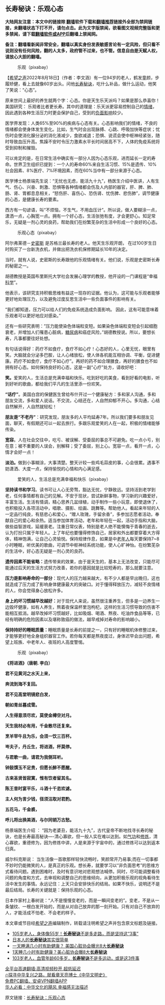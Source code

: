  <!-- 面包屑导航 --> <h2>长寿秘诀：乐观心态</h2> <p class="notice"><b>大陆网友注意：本文中的链接除 <a href="https://github.com/bannedbook/fanqiang" >翻墙</a>软件下载和<a href="https://github.com/killgcd/justmysocks/blob/master/README.md">翻墙推荐</a>链接外全部为禁网链接，未翻墙状态下打不开，请勿点击。此为文字版禁闻，欲看图文视频完整版和更多禁闻，请下载<a href="https://github.com/bannedbook/fanqiang">翻墙软件或APP</a>后翻墙上禁闻网。</p><p>备注：翻墙看新闻非常安全，翻墙以真实身份发表敏感言论有一定风险，但只看不说则没有任何风险，翻的人太多，政府管不过来，也不管。信息自由是天赋人权，请放心大胆的翻墙。</b></p>  <div class="entry"> <figure><figcaption>乐观（pixabay）</figcaption></figure> <p>【<span class='wp_keywordlink_affiliate'><a href="https://www.soundofhope.org" title="希望之声" target="_blank">希望之声</a></span>2022年8月18日】（作者：李文涵）有一位94岁的老人，鹤发童颜，步履矫健，看上去就像60岁出头。问他<a href="https://www.bannedbook.org/bnews/tag/%e9%95%bf%e5%af%bf/" class="st_tag internal_tag" rel="tag" title="标签 长寿 下的日志">长寿</a><a href="https://www.bannedbook.org/bnews/tag/%E7%A7%98%E8%AF%80/" class="st_tag internal_tag" rel="tag" title="标签 秘诀 下的日志">秘诀</a>，吃什么补品，做什么运动，他笑了笑说：“心态”。</p> <p>原来世间上最好的养生就两个字：心态。你是天生乐天派吗？如果是那么恭喜你！ 美国研究： 乐观者比者更长寿。其中的道理是：乐天派更容易控制自己的<a href="https://www.bannedbook.org/bnews/tag/%E6%83%85%E7%BB%AA/" class="st_tag internal_tag" rel="tag" title="标签 情绪 下的日志">情绪</a>，因此遇到各种生活压力时更会保护自己，受到的<a href="https://www.bannedbook.org/bnews/tag/%E8%B4%9F%E9%9D%A2%E5%BD%B1%E5%93%8D/" class="st_tag internal_tag" rel="tag" title="标签 负面影响 下的日志">负面影响</a>较少。</p> <p>医学界发现：人类65%至90%的疾病与心态有关。心态影响我们的情绪，不良的情绪都会使身体发生变化。比如，生气时会出现脉搏、心跳、呼吸加快等症状；忧伤时会使消化腺分泌的消化液减少，食欲减退；恐惧、说谎会使中枢神经紧张，随时导致血压升高。焦躁不安时令压力激素水平长时间居高不下，人体的免疫系统将受到抑制和摧毁。</p> <p>可以肯定的是，在日常生活中确实有一部分人因为心态乐观，进而延长一定的寿命。世界卫生组织已提到：一个人的寿命60%来自生活习惯、15%是遗传、10%社会因素、8%医疗、7%环境因素，而在60%当中有一部分来源于心态。</p> <p>医学博士杨景端先生说：“无忧也无虑，能活九十九”，杨医生介绍中医讲，人有生气、伤心、兴奋、刺激、恐惧等各种情绪都会伤及人内部的器官，肝、脾、肺、肠、肾、胃都息息相关，“怒伤肝、喜伤心、恐伤肾、忧伤脾、悲伤肺”，调节健康的心态，是健康长寿的要素。</p> <p>西方有一句谚语，叫“不烦恼，不生气，不用血压计”。所以说，做人要糊涂一点，潇洒一点，心胸宽一点。拥有一个好心态，生活张弛有度，才会更舒心。知足常乐，无疑是一剂心灵的良药，帮助我们在纷繁芜杂的生活中形成一个良好的心态。</p> <figure><figcaption>乐观心态（pixabay）</figcaption></figure> <p>阿尔弗莱德－<a href="https://www.bannedbook.org/bnews/tag/%E5%8F%B2%E5%AF%86%E6%96%AF/" class="st_tag internal_tag" rel="tag" title="标签 史密斯 下的日志">史密斯</a> 是苏格兰最长寿的老人。他天生乐观开朗， 在过100岁生日时购买了一台新洗衣机，并做出把洗衣机保修期延长10年的决定。</p> <p>当时，就有人说，史密斯的长寿跟他的乐观情绪有关。他们说，乐观是史密斯长寿的秘密之一。</p> <p>胡德教授是英国布里斯托大学社会发展心理学的教授，他开设的一门课程是“幸福<span class='wp_keywordlink'><a href="https://www.bannedbook.org/forum11/topic309.html" title="禁片：“科学”的棍子" target="_blank">科学</a></span>”。</p> <p>他表示，该研究支持积极思维有益这一现存的证据。他认为，这可能与乐观者能够更好地处理压力，以及避免过度反思生活中一些负面事件的影响有关。</p> <p>“我们都知道，压力可以给人们的免疫系统造成负面影响。 因此，这有可能意味着乐观者可以更好地应对感染。”</p>  <p>还有一些研究表明：”压力能使染色体端粒变短。如果染色体端粒变短会引起细胞衰老，并增加人们罹患心脏病，<a href="https://www.bannedbook.org/bnews/tag/%e7%b3%96%e5%b0%bf%e7%97%85/" class="st_tag internal_tag" rel="tag" title="标签 糖尿病 下的日志">糖尿病</a>和癌症风险，”胡德教授说。所以，要想长寿，凡事都要往好处想。</p> <p>有句话说得好：药疗不如食疗，食疗不如心疗！心态好的人，心里无忧，眼里有笑。大脑就会分泌多巴胺，让人心绪放松，使人体各机能互相协调、平衡，促进健康。药疗不如食疗，食疗不如心疗”。再好的药不如合理膳食，再好的膳食也不如拥有好心态。如何保持良好的心态，这是一副“心疗”处方，请收好吧：</p> <p><strong>笑。</strong>爱笑的人，生活总是充满幸福和快乐。吃到好吃的美食，看到好看的电影，听到好听的歌曲，都给我们平凡的生活里添一份欢笑。</p> <p><strong>“话疗”</strong>。美国白宫的保健医生曾给布什开过一个健康秘方：多和家人沟通，多和朋友交流，多和爱人说话。不交流，心结还在，人自然抑郁不开心。多沟通，心结自然解开，人自然就轻松！</p> <p><strong>朋友是“不老丹”</strong>：研究发现，朋友多的人平均延寿7年。所以我们要多和朋友见面，聊天，有假期还可以一起去旅行。多跟乐观爱笑的人在一起，积极的情绪能够传染。</p> <p><strong>宽容</strong>。人在社会交往中，吃亏、被误解、受委屈的事总不可避免。吃一点小亏，别在意；被不重要的人误会，别解释；受了委屈，别上心。宽容一点，看开一点，心情才会好一点！</p> <p><strong>淡泊。</strong>做到小事糊涂，大事清楚。整天计较一些鸡毛蒜皮的事，心会很累。遇事不妨潇洒、大度一点，保持愉悦的心情和内心满足感。</p> <figure><figcaption>爱笑的人，生活总是充满幸福和快乐（pixabay）</figcaption></figure> <p><strong>坚持读书和学习</strong>。读书可让人心无旁骛，豁达无忧，宁静致远。坚持活到老学到老，任何事情都有自己的见解。不安于现状，尝试新鲜事物，学习新的兴趣爱好，丰富生活。生活有情调，精心思养几盆绿植，动手制作一些小玩意，即使退休了，也积极投入各项活动中，唱歌、摄影、绘画、跳舞等。帮助他人。看起来年轻的人一定品行纯良，有慈悲心和爱心，“赠人玫瑰，手留余香”，多参加志愿者活动，奉献自己的爱心和余热。适当参加体育活动，老年和年轻在一起，活动手指和大脑，做些益智游戏，延缓衰老。注重日常仪表，特别是老人绝不能懊悔于青春的逝去，认为打扮只属于年轻人。上了年纪也要懂得修饰自己，居家和外出都要穿着大方得体，精神饱满，让自己心灵愉悦。保持规律作息，如果是中<a href="https://www.bannedbook.org/bnews/tag/%E8%80%81%E5%B9%B4%E4%BA%BA/" class="st_tag internal_tag" rel="tag" title="标签 老年人 下的日志">老年人</a>每天要保持7~8小时睡眠，听优美的歌曲，可调节中枢神经系统功能，使人心旷神怡。在纷繁芜杂的生活中，好心态无疑是一剂心灵的良药。</p> <p><strong>遗传因素不能省略：</strong>遗传带来的效果，由于是天生的，基本上无法改变，只能尽可能通过后天的生活方式努力改善，若你的基因就是比较短寿的，那么就要注意。</p> <p><strong>压力是影响寿命的一部分</strong>：现代人的压力越来越大，有不少人都是早出晚归，这也就造成了压力成了影响身体健康最大的突破口。对于懂得释放压力，减轻不良情绪的人，你会觉得身心放松许多。</p> <p><strong>身上的坏习惯越早改越好：</strong>对于现代人来说，虽然很注重养生，但多是一边养生一边毁坏健康，如有人养生，熬着夜保温杯里泡枸杞，这样的生活习惯导致的伤害不能相互抵消。越早改掉坏习惯越好，比如吸烟、喝酒、熬夜、吃油炸食品等等，已经有明确的危险因素以及堪称致癌的做法，越早戒掉对寿命的影响越小。</p>  <p><strong>保持持好的睡眠质量：</strong>睡眠质量是长寿的前提之一，只有好的睡眠机体修整过来，才能够更好地全身组织器官工作。若你每天都是熬夜度过，身体迟早会出问题，希望上班族、中老年人、夜班的人高度警惕。</p> <figure><figcaption>乐观（pixabay）</figcaption></figure> <p><strong>《将进酒》（唐朝. 李白）</strong></p> <p><strong>君不见黄河之水天上来，</strong></p> <p><strong>奔流到海不复回。</strong></p> <p><strong>君不见高堂明镜悲白发，</strong></p> <p><strong>朝如青丝暮成雪。</strong></p> <p><strong>人生得意须尽欢，莫使金樽空对月。</strong></p> <p><strong>天生我材必有用，千金散尽还复来。</strong></p> <p><strong>烹羊宰牛且为乐，会须一饮三百杯。</strong></p> <p><strong>岑夫子，丹丘生，将进酒，杯莫停。</strong></p> <p><strong>与君歌一曲，请君为我侧耳听。</strong></p>  <p><strong>钟鼓馔玉不足贵，但愿长醉不愿醒。</strong></p> <p><strong>古来圣贤皆寂寞，惟有饮者留其名。</strong></p> <p><strong>陈王昔时宴平乐，斗酒十千恣欢谑。</strong></p> <p><strong>主人何为言少钱，径须沽取对君酌。</strong></p> <p><strong>五花马，千金裘，</strong></p> <p><strong>呼儿将出换美酒，与尔同销万古愁。</strong></p> <p>杨景端医生介绍 ： “因为老婆丑，能活九十九”，古代皇帝不断地找寻长寿的秘诀，也是长寿最高秘诀—-清心寡欲，但一般人实在难以达到。如<span class='wp_keywordlink'><a href="https://www.qi-gong.me/" title="气功修炼网" target="_blank">气功</a></span>和<span class='wp_keywordlink'><a href="https://www.qi-gong.me/" title="气功修炼网" target="_blank">修炼</a></span>，清心寡欲，重德修为，因为修炼中讲，人是来源于宇宙中的，通过修炼可以达到返本归真。</p> <p>威尔科克斯说： 当生活像一首歌那样轻快流畅时，笑颜常开乃易事;而在一切事都不妙时仍能微笑的人，是真正的乐观。想长寿，就要学习以“非负面思考”的思维方式看待问题。遇到困难时，及时有意识地对悲观想法喊停。同时，尽可能调整看待问题的角度和方式，去审视和调整自己的思维倾向，从更加积极乐观的视角看待生活中发生的事情。永远记住：上天只会安排快乐的结局。如果不快乐，说明还不是最后结局。长寿的关键就是：保持乐观的心态。</p> <p>日本作家村上春树说：“人不是慢慢变老的，而是一瞬间变老的”。变老，不是从一条皱纹、一根白发开始的，而是从对自己放弃的那一刻开始。只有对自己不放弃的人，才能活成不怕老、不会老的样子。</p> <p>本文章或节目经<a href="https://www.bannedbook.org/bnews/tag/%e5%b8%8c%e6%9c%9b%e4%b9%8b%e5%a3%b0/" class="st_tag internal_tag" rel="tag" title="标签 希望之声 下的日志">希望之声</a>编辑制作，转载请注明希望之声并包含原文标题及链接。 </p> <div id="taboola-mid-1"></div>  <ul class='op-related-articles' title='相关阅读'> <li><a href='https://www.bannedbook.org/bnews/health/20220813/1770987.html' target='_blank'>105岁老人，身体像55岁！<b>长寿秘诀</b>不是多走路，而是坚持这“3事”</a></li> <li><a href='https://www.bannedbook.org/bnews/lifebaike/20220705/1754144.html' target='_blank'>日本人的<b>长寿秘诀</b>其实很简单</a></li> <li><a href='https://www.bannedbook.org/bnews/cnnews/20220630/1752231.html' target='_blank'>一天睡满几小时有助健康？ 美国心脏协会曝光8大<b>长寿秘诀</b></a></li> <li><a href='https://www.bannedbook.org/bnews/lifebaike/20220630/1752102.html' target='_blank'>1天睡几小时有助健康？美心脏协会曝8大<b>长寿秘诀</b></a></li> <li><a href='https://www.bannedbook.org/bnews/health/20220605/1741997.html' target='_blank'>103岁老人，血管年龄60多岁，<b>长寿秘诀</b>不是多运动，或是这3件事</a></li> </ul> <p class="texttj"> <a href="https://github.com/bannedbook/fanqiang/wiki/V2ray%E6%9C%BA%E5%9C%BA" target="_blank">全平台高速翻墙:高清视频秒开,超低延迟</a><br/> <a href="https://www.bannedbook.org/bnews/comments/20220808/1768773.html" target="_blank">🔥探寻中华复兴之路，就看章天亮博士《中华文明史》</a><br/> <a href="https://github.com/bannedbook/fanqiang/wiki/%E7%A6%81%E9%97%BB%E7%BD%91%E5%AE%89%E5%8D%93%E7%BF%BB%E5%A2%99%E6%96%B0%E9%97%BBAPP" target="_blank">免费PC翻墙、安卓VPN翻墙APP</a><br/> <a href="https://www.bannedbook.org/bnews/comments/20220220/1694796.html" target="_blank">华人必看：中华文化的飓风 幸福感无法描述</a> </p> <p>原文链接：<a class="src_link"  href="https://www.soundofhope.org/post/646160" target="_blank">长寿秘诀：乐观心态</a></p><a name='sharetosocial'></a>  <div style="margin-bottom:5px;padding-bottom:5px;clear:both"> <div id="archive-pix-1" class="banner-ads"> <!-- AuctionX Display platform tag START --> <div id="27602x728x90x621x_ADSLOT1" clicktrack="%%CLICK_URL_ESC%%"></div>  <!-- AuctionX Display platform tag END --> </div> <div id="archive-pix-2" class="banner-ads"> <!-- AuctionX Display platform tag START --> <div id="27556x300x250x621x_ADSLOT1" clicktrack="%%CLICK_URL_ESC%%" style="margin:0 auto;text-align:center"></div>  <!-- AuctionX Display platform tag END --> </div> </div>  <div id="archive-pix-1" class="banner-ads"> <!-- AuctionX Display platform tag START --> <div id="27603x728x90x621x_ADSLOT1" clicktrack="%%CLICK_URL_ESC%%"></div>  <!-- AuctionX Display platform tag END --> </div> </div><!--END ENTRY--> 